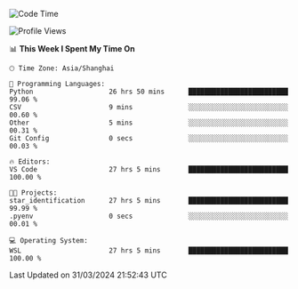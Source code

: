 <!--START_SECTION:waka-->
![Code Time](http://img.shields.io/badge/Code%20Time-1%2C591%20hrs%2012%20mins-blue)

![Profile Views](http://img.shields.io/badge/Profile%20Views-0-blue)

📊 **This Week I Spent My Time On** 

```text
🕑︎ Time Zone: Asia/Shanghai

💬 Programming Languages: 
Python                   26 hrs 50 mins      █████████████████████████   99.06 % 
CSV                      9 mins              ░░░░░░░░░░░░░░░░░░░░░░░░░   00.60 % 
Other                    5 mins              ░░░░░░░░░░░░░░░░░░░░░░░░░   00.31 % 
Git Config               0 secs              ░░░░░░░░░░░░░░░░░░░░░░░░░   00.03 % 

🔥 Editors: 
VS Code                  27 hrs 5 mins       █████████████████████████   100.00 % 

🐱‍💻 Projects: 
star_identification      27 hrs 5 mins       █████████████████████████   99.99 % 
.pyenv                   0 secs              ░░░░░░░░░░░░░░░░░░░░░░░░░   00.01 % 

💻 Operating System: 
WSL                      27 hrs 5 mins       █████████████████████████   100.00 % 
```


 Last Updated on 31/03/2024 21:52:43 UTC
<!--END_SECTION:waka-->